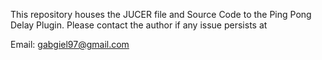 This repository houses the JUCER file and Source Code to the Ping Pong Delay Plugin. Please contact the author if any issue persists at

Email: gabgiel97@gmail.com
